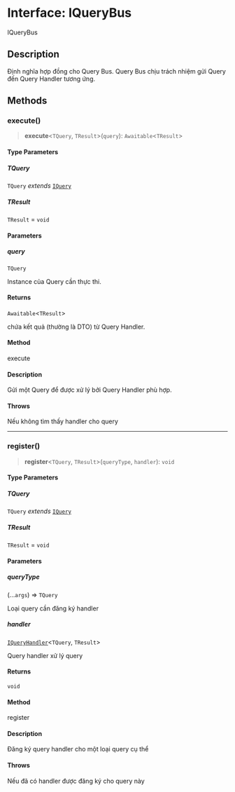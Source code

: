 # Interface: IQueryBus

IQueryBus

## Description

Định nghĩa hợp đồng cho Query Bus.
Query Bus chịu trách nhiệm gửi Query đến Query Handler tương ứng.

## Methods

<a id="execute"></a>

### execute()

> **execute**\<`TQuery`, `TResult`\>(`query`): `Awaitable`\<`TResult`\>

#### Type Parameters

##### TQuery

`TQuery` *extends* [`IQuery`](/libraries/common-application/Interface.IQuery.md)

##### TResult

`TResult` = `void`

#### Parameters

##### query

`TQuery`

Instance của Query cần thực thi.

#### Returns

`Awaitable`\<`TResult`\>

chứa kết quả (thường là DTO) từ Query Handler.

#### Method

execute

#### Description

Gửi một Query để được xử lý bởi Query Handler phù hợp.

#### Throws

Nếu không tìm thấy handler cho query

***

<a id="register"></a>

### register()

> **register**\<`TQuery`, `TResult`\>(`queryType`, `handler`): `void`

#### Type Parameters

##### TQuery

`TQuery` *extends* [`IQuery`](/libraries/common-application/Interface.IQuery.md)

##### TResult

`TResult` = `void`

#### Parameters

##### queryType

(...`args`) => `TQuery`

Loại query cần đăng ký handler

##### handler

[`IQueryHandler`](/libraries/common-application/Interface.IQueryHandler.md)\<`TQuery`, `TResult`\>

Query handler xử lý query

#### Returns

`void`

#### Method

register

#### Description

Đăng ký query handler cho một loại query cụ thể

#### Throws

Nếu đã có handler được đăng ký cho query này
